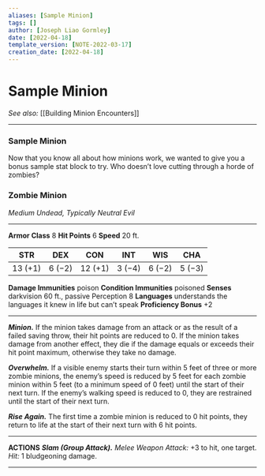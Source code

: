 ```yaml
---
aliases: [Sample Minion]
tags: []
author: [Joseph Liao Gormley]
date: [2022-04-18]
template_version: [NOTE-2022-03-17]
creation_date: [2022-04-18]
---
```

# Sample Minion
*See also:* [[Building Minion Encounters]]
___

### Sample Minion
Now that you know all about how minions work, we wanted to give you a bonus sample stat block to try. Who doesn’t love cutting through a horde of zombies?

### Zombie Minion
*Medium Undead, Typically Neutral Evil*
___
**Armor Class** 8
**Hit Points** 6
**Speed** 20 ft.

| STR     | DEX    | CON     | INT    | WIS    | CHA    |
| ------- | ------ | ------- | ------ | ------ | ------ |
| 13 (+1) | 6 (−2) | 12 (+1) | 3 (−4) | 6 (−2) | 5 (−3) |

**Damage Immunities** poison
**Condition Immunities** poisoned
**Senses** darkvision 60 ft., passive Perception 8
**Languages** understands the languages it knew in life but can’t speak
**Proficiency Bonus** +2
___
***Minion.*** If the minion takes damage from an attack or as the result of a failed saving throw, their hit points are reduced to 0. If the minion takes damage from another effect, they die if the damage equals or exceeds their hit point maximum, otherwise they take no damage.

***Overwhelm.*** If a visible enemy starts their turn within 5 feet of three or more zombie minions, the enemy’s speed is reduced by 5 feet for each zombie minion within 5 feet (to a minimum speed of 0 feet) until the start of their next turn. If the enemy’s walking speed is reduced to 0, they are restrained until the start of their next turn.

***Rise Again.*** The first time a zombie minion is reduced to 0 hit points, they return to life at the start of their next turn with 6 hit points.
___
**ACTIONS**
***Slam (Group Attack).*** *Melee Weapon Attack:* +3 to hit, one target. *Hit:* 1 bludgeoning damage.
___


